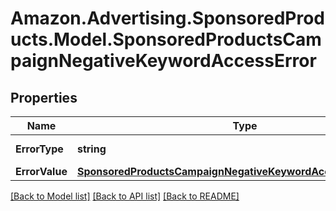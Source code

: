 # Amazon.Advertising.SponsoredProducts.Model.SponsoredProductsCampaignNegativeKeywordAccessError

## Properties

Name | Type | Description | Notes
------------ | ------------- | ------------- | -------------
**ErrorType** | **string** | The type of the error | 
**ErrorValue** | [**SponsoredProductsCampaignNegativeKeywordAccessErrorSelector**](SponsoredProductsCampaignNegativeKeywordAccessErrorSelector.md) |  | 

[[Back to Model list]](../README.md#documentation-for-models) [[Back to API list]](../README.md#documentation-for-api-endpoints) [[Back to README]](../README.md)

